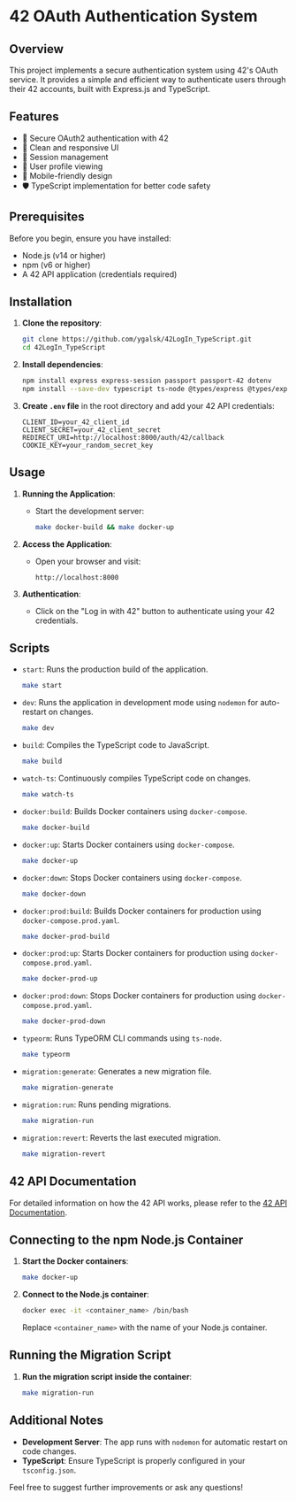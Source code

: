 # 42 OAuth Authentication System

## Overview
This project implements a secure authentication system using 42's OAuth service. It provides a simple and efficient way to authenticate users through their 42 accounts, built with Express.js and TypeScript.

## Features
- 🔐 Secure OAuth2 authentication with 42
- 🎨 Clean and responsive UI
- 🔄 Session management
- 👤 User profile viewing
- 📱 Mobile-friendly design
- 🛡️ TypeScript implementation for better code safety

## Prerequisites
Before you begin, ensure you have installed:
- Node.js (v14 or higher)
- npm (v6 or higher)
- A 42 API application (credentials required)

## Installation

1. **Clone the repository**:
    ```bash
    git clone https://github.com/ygalsk/42LogIn_TypeScript.git
    cd 42LogIn_TypeScript
    ```

2. **Install dependencies**:
    ```bash
    npm install express express-session passport passport-42 dotenv
    npm install --save-dev typescript ts-node @types/express @types/express-session @types/passport nodemon
    ```

3. **Create `.env` file** in the root directory and add your 42 API credentials:
    ```env
    CLIENT_ID=your_42_client_id
    CLIENT_SECRET=your_42_client_secret
    REDIRECT_URI=http://localhost:8000/auth/42/callback
    COOKIE_KEY=your_random_secret_key
    ```

## Usage

1. **Running the Application**:
    - Start the development server:
      ```bash
      make docker-build && make docker-up
      ```

2. **Access the Application**:
    - Open your browser and visit:
      ```
      http://localhost:8000
      ```

3. **Authentication**:
    - Click on the "Log in with 42" button to authenticate using your 42 credentials.

## Scripts

- `start`: Runs the production build of the application.
    ```bash
    make start
    ```

- `dev`: Runs the application in development mode using `nodemon` for auto-restart on changes.
    ```bash
    make dev
    ```

- `build`: Compiles the TypeScript code to JavaScript.
    ```bash
    make build
    ```

- `watch-ts`: Continuously compiles TypeScript code on changes.
    ```bash
    make watch-ts
    ```

- `docker:build`: Builds Docker containers using `docker-compose`.
    ```bash
    make docker-build
    ```

- `docker:up`: Starts Docker containers using `docker-compose`.
    ```bash
    make docker-up
    ```

- `docker:down`: Stops Docker containers using `docker-compose`.
    ```bash
    make docker-down
    ```

- `docker:prod:build`: Builds Docker containers for production using `docker-compose.prod.yaml`.
    ```bash
    make docker-prod-build
    ```

- `docker:prod:up`: Starts Docker containers for production using `docker-compose.prod.yaml`.
    ```bash
    make docker-prod-up
    ```

- `docker:prod:down`: Stops Docker containers for production using `docker-compose.prod.yaml`.
    ```bash
    make docker-prod-down
    ```

- `typeorm`: Runs TypeORM CLI commands using `ts-node`.
    ```bash
    make typeorm
    ```

- `migration:generate`: Generates a new migration file.
    ```bash
    make migration-generate
    ```

- `migration:run`: Runs pending migrations.
    ```bash
    make migration-run
    ```

- `migration:revert`: Reverts the last executed migration.
    ```bash
    make migration-revert
    ```

## 42 API Documentation

For detailed information on how the 42 API works, please refer to the [42 API Documentation](https://api.intra.42.fr/apidoc).

## Connecting to the npm Node.js Container

1. **Start the Docker containers**:
    ```bash
    make docker-up
    ```

2. **Connect to the Node.js container**:
    ```bash
    docker exec -it <container_name> /bin/bash
    ```
    Replace `<container_name>` with the name of your Node.js container.

## Running the Migration Script

1. **Run the migration script inside the container**:
    ```bash
    make migration-run
    ```

## Additional Notes

- **Development Server**: The app runs with `nodemon` for automatic restart on code changes.
- **TypeScript**: Ensure TypeScript is properly configured in your `tsconfig.json`.

Feel free to suggest further improvements or ask any questions!